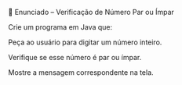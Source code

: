 📝 Enunciado – Verificação de Número Par ou Ímpar

Crie um programa em Java que:

Peça ao usuário para digitar um número inteiro.

Verifique se esse número é par ou ímpar.

Mostre a mensagem correspondente na tela.